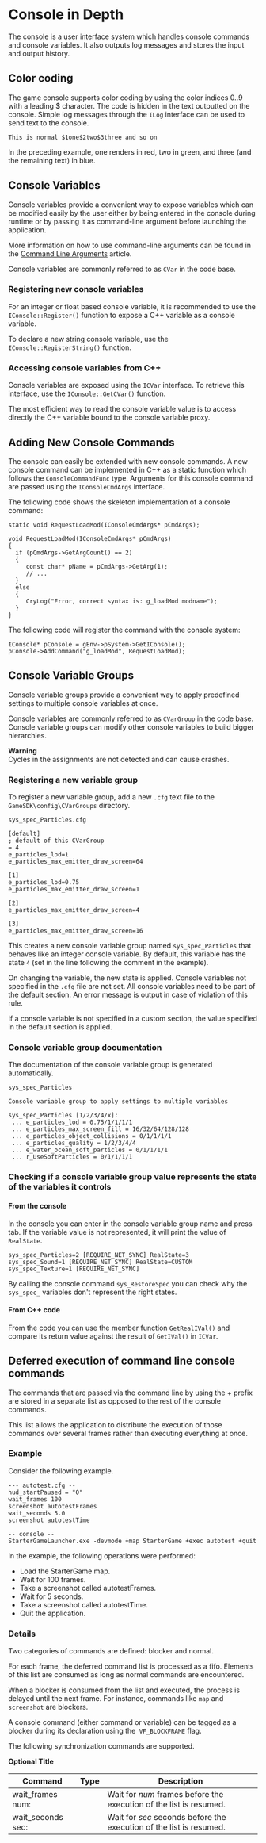 # Console in Depth<a name="system-console"></a>

The console is a user interface system which handles console commands and console variables\. It also outputs log messages and stores the input and output history\.

## Color coding<a name="system-console-color-coding"></a>

The game console supports color coding by using the color indices 0\.\.9 with a leading $ character\. The code is hidden in the text outputted on the console\. Simple log messages through the `ILog` interface can be used to send text to the console\.

```
This is normal $1one$2two$3three and so on
```

In the preceding example, one renders in red, two in green, and three \(and the remaining text\) in blue\.

## Console Variables<a name="system-console-cvars"></a>

Console variables provide a convenient way to expose variables which can be modified easily by the user either by being entered in the console during runtime or by passing it as command\-line argument before launching the application\.

More information on how to use command\-line arguments can be found in the [Command Line Arguments](http://docs.cryengine.com/display/SDKDOC2/Command+Line+Arguments) article\.

Console variables are commonly referred to as `CVar` in the code base\.

### Registering new console variables<a name="system-console-cvars-registering"></a>

For an integer or float based console variable, it is recommended to use the `IConsole::Register()` function to expose a C\+\+ variable as a console variable\.

To declare a new string console variable, use the `IConsole::RegisterString()` function\.

### Accessing console variables from C\+\+<a name="system-console-cvars-accessing-from-cpp"></a>

Console variables are exposed using the `ICVar` interface\. To retrieve this interface, use the `IConsole::GetCVar()` function\.

The most efficient way to read the console variable value is to access directly the C\+\+ variable bound to the console variable proxy\.

## Adding New Console Commands<a name="system-console-adding-new"></a>

The console can easily be extended with new console commands\. A new console command can be implemented in C\+\+ as a static function which follows the `ConsoleCommandFunc` type\. Arguments for this console command are passed using the `IConsoleCmdArgs` interface\.

The following code shows the skeleton implementation of a console command:

```
static void RequestLoadMod(IConsoleCmdArgs* pCmdArgs);

void RequestLoadMod(IConsoleCmdArgs* pCmdArgs)
{
  if (pCmdArgs->GetArgCount() == 2)
  {
	 const char* pName = pCmdArgs->GetArg(1);
	 // ...
  }
  else
  {
	 CryLog("Error, correct syntax is: g_loadMod modname");
  }
}
```

The following code will register the command with the console system:

```
IConsole* pConsole = gEnv->pSystem->GetIConsole();
pConsole->AddCommand("g_loadMod", RequestLoadMod);
```

## Console Variable Groups<a name="system-console-cvar-groups"></a>

Console variable groups provide a convenient way to apply predefined settings to multiple console variables at once\.

Console variables are commonly referred to as `CVarGroup` in the code base\. Console variable groups can modify other console variables to build bigger hierarchies\.

**Warning**  
Cycles in the assignments are not detected and can cause crashes\.

### Registering a new variable group<a name="system-console-cvar-groups-registering"></a>

To register a new variable group, add a new `.cfg` text file to the `GameSDK\config\CVarGroups` directory\.

`sys_spec_Particles.cfg`

```
[default]
; default of this CVarGroup
= 4
e_particles_lod=1
e_particles_max_emitter_draw_screen=64

[1]
e_particles_lod=0.75
e_particles_max_emitter_draw_screen=1

[2]
e_particles_max_emitter_draw_screen=4

[3]
e_particles_max_emitter_draw_screen=16
```

This creates a new console variable group named `sys_spec_Particles` that behaves like an integer console variable\. By default, this variable has the state `4` \(set in the line following the comment in the example\)\.

On changing the variable, the new state is applied\. Console variables not specified in the `.cfg` file are not set\. All console variables need to be part of the default section\. An error message is output in case of violation of this rule\.

If a console variable is not specified in a custom section, the value specified in the default section is applied\.

### Console variable group documentation<a name="system-console-cvar-groups-documentation"></a>

The documentation of the console variable group is generated automatically\.

`sys_spec_Particles`

```
Console variable group to apply settings to multiple variables

sys_spec_Particles [1/2/3/4/x]:
 ... e_particles_lod = 0.75/1/1/1/1
 ... e_particles_max_screen_fill = 16/32/64/128/128
 ... e_particles_object_collisions = 0/1/1/1/1
 ... e_particles_quality = 1/2/3/4/4
 ... e_water_ocean_soft_particles = 0/1/1/1/1
 ... r_UseSoftParticles = 0/1/1/1/1
```

### Checking if a console variable group value represents the state of the variables it controls<a name="system-console-cvar-groups-checking"></a>

#### From the console<a name="system-console-cvar-groups-checking-from-console"></a>

In the console you can enter in the console variable group name and press tab\. If the variable value is not represented, it will print the value of `RealState`\.

```
sys_spec_Particles=2 [REQUIRE_NET_SYNC] RealState=3
sys_spec_Sound=1 [REQUIRE_NET_SYNC] RealState=CUSTOM
sys_spec_Texture=1 [REQUIRE_NET_SYNC]
```

By calling the console command `sys_RestoreSpec` you can check why the `sys_spec_` variables don't represent the right states\.

#### From C\+\+ code<a name="system-console-cvar-groups-checking-from-cpp"></a>

From the code you can use the member function `GetRealIVal()` and compare its return value against the result of `GetIVal()` in `ICVar`\.

## Deferred execution of command line console commands<a name="system-console-deferred-execution"></a>

The commands that are passed via the command line by using the \+ prefix are stored in a separate list as opposed to the rest of the console commands\.

This list allows the application to distribute the execution of those commands over several frames rather than executing everything at once\.

### Example<a name="system-console-deferred-execution-example"></a>

Consider the following example\.

```
--- autotest.cfg --
hud_startPaused = "0"
wait_frames 100
screenshot autotestFrames
wait_seconds 5.0
screenshot autotestTime

-- console --
StarterGameLauncher.exe -devmode +map StarterGame +exec autotest +quit
```

In the example, the following operations were performed:
+ Load the StarterGame map\.
+ Wait for 100 frames\.
+ Take a screenshot called autotestFrames\.
+ Wait for 5 seconds\.
+ Take a screenshot called autotestTime\.
+ Quit the application\.

### Details<a name="system-console-deferred-execution-details"></a>

Two categories of commands are defined: blocker and normal\.

For each frame, the deferred command list is processed as a fifo\. Elements of this list are consumed as long as normal commands are encountered\.

When a blocker is consumed from the list and executed, the process is delayed until the next frame\. For instance, commands like `map` and `screenshot` are blockers\.

A console command \(either command or variable\) can be tagged as a blocker during its declaration using the` VF_BLOCKFRAME` flag\.

The following synchronization commands are supported\.


**Optional Title**  

|  Command  |  Type  |  Description  | 
| --- | --- | --- | 
| wait\_frames num: |  <int>  |  Wait for *num* frames before the execution of the list is resumed\.  | 
| wait\_seconds sec: |  <float>  |  Wait for *sec* seconds before the execution of the list is resumed\.  | 